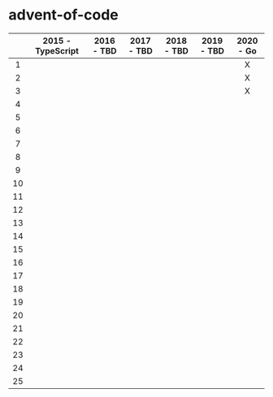 # advent-of-code

|    | 2015 - TypeScript | 2016 - TBD | 2017 - TBD | 2018 - TBD | 2019 - TBD | 2020 - Go |
|:--:|:-----------------:|:----------:|:----------:|:----------:|:----------:|:---------:|
|  1 |                   |            |            |            |            |     X     |
|  2 |                   |            |            |            |            |     X     |
|  3 |                   |            |            |            |            |     X     |
|  4 |                   |            |            |            |            |           |
|  5 |                   |            |            |            |            |           |
|  6 |                   |            |            |            |            |           |
|  7 |                   |            |            |            |            |           |
|  8 |                   |            |            |            |            |           |
|  9 |                   |            |            |            |            |           |
| 10 |                   |            |            |            |            |           |
| 11 |                   |            |            |            |            |           |
| 12 |                   |            |            |            |            |           |
| 13 |                   |            |            |            |            |           |
| 14 |                   |            |            |            |            |           |
| 15 |                   |            |            |            |            |           |
| 16 |                   |            |            |            |            |           |
| 17 |                   |            |            |            |            |           |
| 18 |                   |            |            |            |            |           |
| 19 |                   |            |            |            |            |           |
| 20 |                   |            |            |            |            |           |
| 21 |                   |            |            |            |            |           |
| 22 |                   |            |            |            |            |           |
| 23 |                   |            |            |            |            |           |
| 24 |                   |            |            |            |            |           |
| 25 |                   |            |            |            |            |           |

